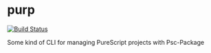 # purp

[![Build Status](https://travis-ci.org/justinwoo/purp.svg?branch=master)](https://travis-ci.org/justinwoo/purp)

Some kind of CLI for managing PureScript projects with Psc-Package

